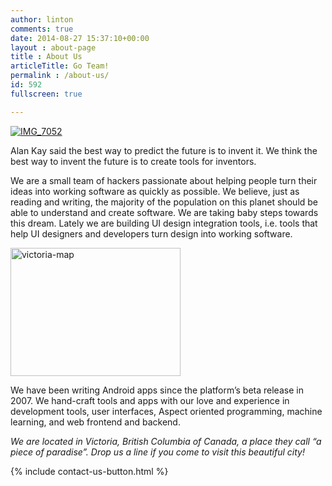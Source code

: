 ```yaml
---
author: linton
comments: true
date: 2014-08-27 15:37:10+00:00
layout : about-page
title : About Us
articleTitle: Go Team!
permalink : /about-us/
id: 592
fullscreen: true

---
```


<div class="fivecol"><a href="{{site.baseurl}}/wp-content/uploads/2013/08/IMG_7052.jpg" rel="prettyPhoto[592]"><img class="alignnone size-full wp-image-276 img-border" alt="IMG_7052" src="{{site.baseurl}}/wp-content/uploads/2013/08/IMG_7052.jpg" srcset="{{site.baseurl}}/wp-content/uploads/2013/08/IMG_7052.jpg 1024w, /wp-content/uploads/2013/08/IMG_7052-300x225.jpg 300w, /wp-content/uploads/2013/08/IMG_7052-100x75.jpg 100w, /wp-content/uploads/2013/08/IMG_7052-226x170.jpg 226w" sizes="(max-width: 1024px) 100vw, 1024px" /></a></div>
<div class="sevencol last">

<p>Alan Kay said the best way to predict the future is to invent it. We think the best way to invent the future is to create tools for inventors.</p>

<p>We are a small team of hackers passionate about helping people turn their ideas into working software as quickly as possible. We believe, just as reading and writing, the majority of the population on this planet should be able to understand and create software. We are taking baby steps towards this dream. Lately we are building UI design integration tools, i.e. tools that help UI designers and developers turn design into working software.</p>

<p><img class="size-full wp-image-166 alignright img-border map" alt="victoria-map" src="{{site.baseurl}}/wp-content/uploads/2013/02/victoria-map.png" width="272" height="205" srcset="{{site.baseurl}}/wp-content/uploads/2013/02/victoria-map.png 272w, /wp-content/uploads/2013/02/victoria-map-100x75.png 100w, /wp-content/uploads/2013/02/victoria-map-225x170.png 225w" sizes="(max-width: 272px) 100vw, 272px" /></p>

<p>We have been writing Android apps since the platform’s beta release in 2007. We hand-craft tools and apps with our love and experience in development tools, user interfaces, Aspect oriented programming, machine learning, and web frontend and backend.</p>

<p><em>We are located in Victoria, British Columbia of Canada, a place they call “a piece of paradise”. Drop us a line if you come to visit this beautiful city!</em></p>

{% include contact-us-button.html %}
</div>
